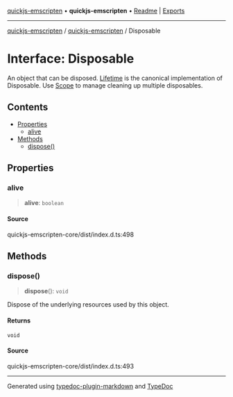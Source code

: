 [quickjs-emscripten](../../packages.md) • **quickjs-emscripten** • [Readme](../README.md) \| [Exports](../exports.md)

***

[quickjs-emscripten](../../packages.md) / [quickjs-emscripten](../exports.md) / Disposable

# Interface: Disposable

An object that can be disposed.
[Lifetime](../classes/Lifetime.md) is the canonical implementation of Disposable.
Use [Scope](../classes/Scope.md) to manage cleaning up multiple disposables.

## Contents

- [Properties](Disposable.md#properties)
  - [alive](Disposable.md#alive)
- [Methods](Disposable.md#methods)
  - [dispose()](Disposable.md#dispose)

## Properties

### alive

> **alive**: `boolean`

#### Source

quickjs-emscripten-core/dist/index.d.ts:498

## Methods

### dispose()

> **dispose**(): `void`

Dispose of the underlying resources used by this object.

#### Returns

`void`

#### Source

quickjs-emscripten-core/dist/index.d.ts:493

***

Generated using [typedoc-plugin-markdown](https://www.npmjs.com/package/typedoc-plugin-markdown) and [TypeDoc](https://typedoc.org/)
